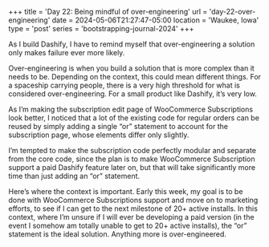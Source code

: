 +++
title = 'Day 22: Being mindful of over-engineering'
url = 'day-22-over-engineering'
date = 2024-05-06T21:27:47-05:00
location = 'Waukee, Iowa'
type = 'post'
series = 'bootstrapping-journal-2024'
+++

As I build Dashify, I have to remind myself that over-engineering a solution only makes failure ever more likely.

Over-engineering is when you build a solution that is more complex than it needs to be. Depending on the context, this could mean different things. For a spaceship carrying people, there is a very high threshold for what is considered over-engineering. For a small product like Dashify, it’s very low.

As I’m making the subscription edit page of WooCommerce Subscriptions look better, I noticed that a lot of the existing code for regular orders can be reused by simply adding a single “or” statement to account for the subscription page, whose elements differ only slightly.

I’m tempted to make the subscription code perfectly modular and separate from the core code, since the plan is to make WooCommerce Subscription support a paid Dashify feature later on, but that will take significantly more time than just adding an “or” statement.

Here’s where the context is important. Early this week, my goal is to be done with WooCommerce Subscriptions support and move on to marketing efforts, to see if I can get to the next milestone of 20+ active installs. In this context, where I’m unsure if I will ever be developing a paid version (in the event I somehow am totally unable to get to 20+ active installs), the “or” statement is the ideal solution. Anything more is over-engineered.

